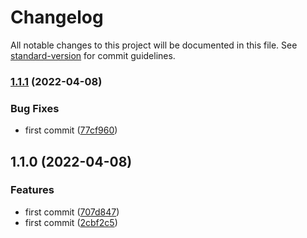 # Changelog

All notable changes to this project will be documented in this file. See [standard-version](https://github.com/conventional-changelog/standard-version) for commit guidelines.

### [1.1.1](https://github.com/luckyxts/common_react_utils/compare/v1.1.0...v1.1.1) (2022-04-08)


### Bug Fixes

* first commit ([77cf960](https://github.com/luckyxts/common_react_utils/commit/77cf9606cedf26c2e9e6bbfb3ae596c245b0a9cf))

## 1.1.0 (2022-04-08)


### Features

* first commit ([707d847](https://github.com/luckyxts/common_react_utils/commit/707d8470e3612719bf8b76f92a81980586a41b46))
* first commit ([2cbf2c5](https://github.com/luckyxts/common_react_utils/commit/2cbf2c5fcf0a55b5c39c7b9dbc44e595c612d69c))
